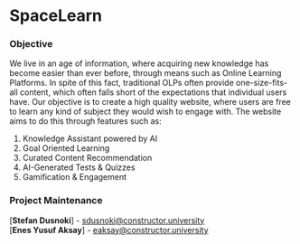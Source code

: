 # SpaceLearn

### Objective

We live in an age of information, where acquiring new knowledge has become easier than ever before, through means such as Online Learning Platforms. In spite of this fact, traditional OLPs often provide one-size-fits-all content, which often falls short of the expectations that individual users have. Our objective is to create a high quality website, where users are free to learn any kind of subject they would wish to engage with. The website aims to do this through features such as:

1. Knowledge Assistant powered by AI
2. Goal Oriented Learning
3. Curated Content Recommendation 
4. AI-Generated Tests & Quizzes
5. Gamification & Engagement

### Project Maintenance 

[**Stefan Dusnoki**] - sdusnoki@constructor.university<br/>
[**Enes Yusuf Aksay**] - eaksay@constructor.university<br/>